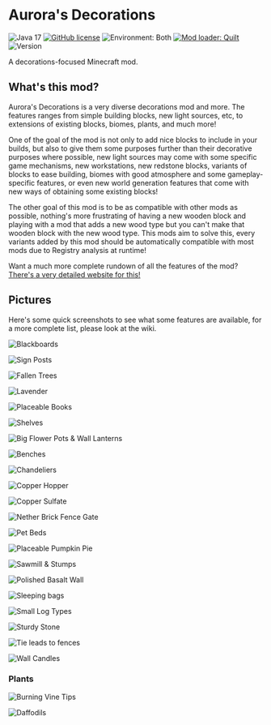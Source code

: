 # Aurora's Decorations
<!-- modrinth_exclude.start -->
![Java 17](https://img.shields.io/badge/language-Java%2017-9B599A.svg?style=flat-square) <!-- modrinth_exclude.end -->
[![GitHub license](https://img.shields.io/github/license/LambdAurora/AurorasDecorations?style=flat-square)](https://raw.githubusercontent.com/LambdAurora/AurorasDecorations/1.19/LICENSE)
![Environment: Both](https://img.shields.io/badge/environment-both-4caf50?style=flat-square)
[![Mod loader: Quilt]][quilt] <!-- modrinth_exclude.start -->
![Version](https://img.shields.io/github/v/tag/LambdAurora/AurorasDecorations?label=version&style=flat-square) <!-- modrinth_exclude.end -->

A decorations-focused Minecraft mod.

## What's this mod?

Aurora's Decorations is a very diverse decorations mod and more.
The features ranges from simple building blocks, new light sources, etc, to extensions of existing blocks, biomes, plants, and much more!

One of the goal of the mod is not only to add nice blocks to include in your builds, but also to give them some purposes further than their decorative purposes where possible, new light sources may come with some specific game mechanisms, new workstations, new redstone blocks, variants of blocks to ease building, biomes with good atmosphere and some gameplay-specific features, or even new world generation features that come with new ways of obtaining some existing blocks!

The other goal of this mod is to be as compatible with other mods as possible, nothing's more frustrating of having a new wooden block and playing with a mod that adds a new wood type but you can't make that wooden block with the new wood type. This mods aim to solve this, every variants added by this mod should be automatically compatible with most mods due to Registry analysis at runtime!

Want a much more complete rundown of all the features of the mod? [There's a very detailed website for this!](https://lambdaurora.dev/AurorasDecorations/)

## Pictures

Here's some quick screenshots to see what some features are available, for a more complete list, please look at the wiki.

![Blackboards](images/blackboards.png)

![Sign Posts](images/sign_post.png)

![Fallen Trees](images/worldgen/features/fallen_spruce_tree.png)

![Lavender](images/biome/lavender_plains.png)

![Placeable Books](images/in_world_books.png)

![Shelves](images/shelves.png)

![Big Flower Pots & Wall Lanterns](images/flower_pot_and_wall_lantern.png)

![Benches](images/bench.png)

![Chandeliers](images/chandeliers.png)

![Copper Hopper](images/copper_hopper.png)

![Copper Sulfate](images/copper_sulfate.png)

![Nether Brick Fence Gate](images/nether_brick_fence_gate.png)

![Pet Beds](images/pet_beds.png)

![Placeable Pumpkin Pie](images/placeable_pumpkin_pie.png)

![Sawmill & Stumps](images/sawmill_and_stumps.png)

![Polished Basalt Wall](images/polished_basalt_wall.png)

![Sleeping bags](images/sleeping_bags.png)

![Small Log Types](images/small_log_piles.png)

![Sturdy Stone](images/sturdy_stone.png)

![Tie leads to fences](images/leash_tweaks.png)

![Wall Candles](images/wall_candles.png)

### Plants

![Burning Vine Tips](images/burnt_vine.png)

![Daffodils](images/daffodils.png)

[quilt]: https://quiltmc.org
[Mod loader: Quilt]: https://img.shields.io/badge/modloader-Quilt-9115ff?style=flat-square
